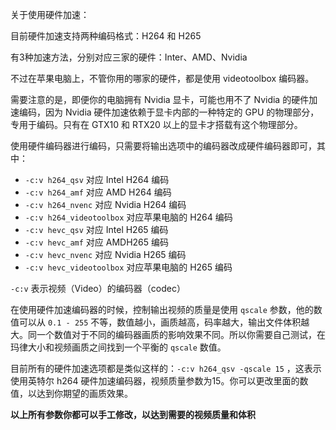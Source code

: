 关于使用硬件加速：

目前硬件加速支持两种编码格式：H264 和 H265

有3种加速方法，分别对应三家的硬件：Inter、AMD、Nvidia

不过在苹果电脑上，不管你用的哪家的硬件，都是使用 videotoolbox 编码器。

需要注意的是，即便你的电脑拥有 Nvidia 显卡，可能也用不了 Nvidia 的硬件加速编码，因为 Nvidia 硬件加速依赖于显卡内部的一种特定的 GPU 的物理部分，专用于编码。只有在 GTX10 和 RTX20 以上的显卡才搭载有这个物理部分。

使用硬件编码器进行编码，只需要将输出选项中的编码器改成硬件编码器即可，其中：

- `-c:v h264_qsv` 对应 Intel H264 编码
- `-c:v h264_amf` 对应 AMD H264 编码
- `-c:v h264_nvenc` 对应 Nvidia H264 编码
- `-c:v h264_videotoolbox` 对应苹果电脑的 H264 编码
- `-c:v hevc_qsv` 对应 Intel H265 编码
- `-c:v hevc_amf` 对应 AMDH265 编码
- `-c:v hevc_nvenc` 对应 Nvidia H265 编码
- `-c:v hevc_videotoolbox` 对应苹果电脑的 H265 编码

`-c:v` 表示视频（Video）的编码器（codec）

在使用硬件加速编码器的时候，控制输出视频的质量是使用 `qscale` 参数，他的数值可以从 `0.1 - 255` 不等，数值越小，画质越高，码率越大，输出文件体积越大。同一个数值对于不同的编码器画质的影响效果不同。所以你需要自己测试，在玛律大小和视频画质之间找到一个平衡的 `qscale` 数值。

目前所有的硬件加速选项都是类似这样的：`-c:v h264_qsv -qscale 15` ，这表示使用英特尔 h264 硬件加速编码器，视频质量参数为15。你可以更改里面的数值，以达到你期望的画质效果。

 **以上所有参数你都可以手工修改，以达到需要的视频质量和体积**